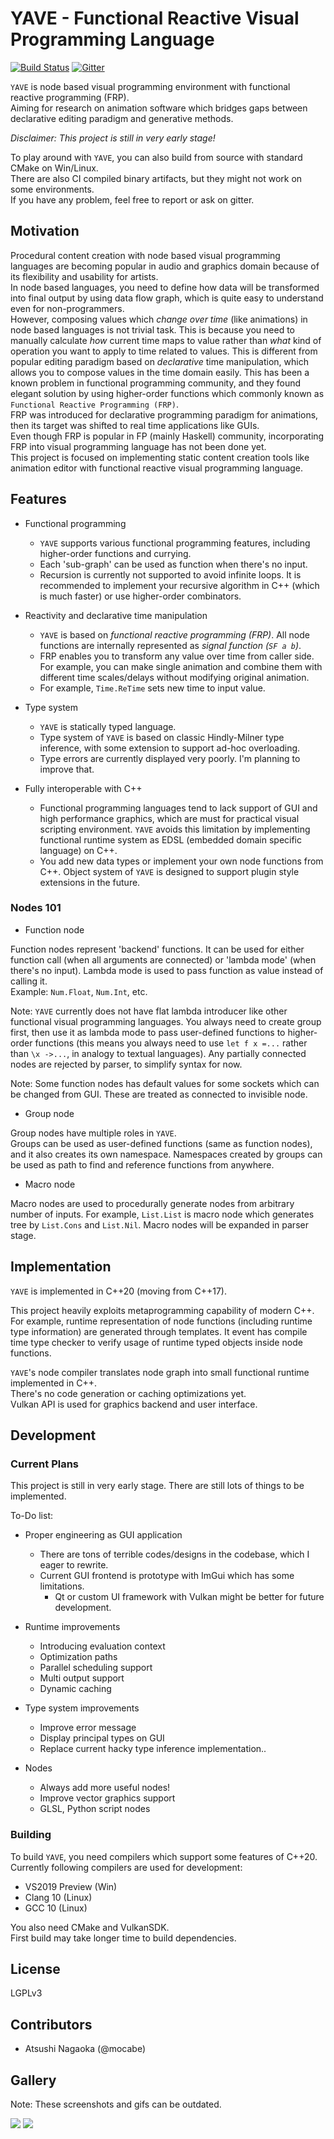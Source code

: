 # YAVE - Functional Reactive Visual Programming Language

[![Build Status](https://dev.azure.com/hisamocabe/yave/_apis/build/status/mocabe.yave?branchName=master)](https://dev.azure.com/hisamocabe/yave/_build/latest?definitionId=2&branchName=master)
[![Gitter](https://badges.gitter.im/mocabe-yave/community.svg)](https://gitter.im/mocabe-yave/community?utm_source=badge&utm_medium=badge&utm_campaign=pr-badge)

`YAVE` is node based visual programming environment with functional reactive programming (FRP).  
Aiming for research on animation software which bridges gaps between declarative editing paradigm and generative methods.

*Disclaimer: This project is still in very early stage!*

To play around with `YAVE`, you can also build from source with standard CMake on Win/Linux.  
There are also CI compiled binary artifacts, but they might not work on some environments.  
If you have any problem, feel free to report or ask on gitter.

## Motivation

Procedural content creation with node based visual programming languages are becoming popular in audio and graphics domain because of its flexibility and usability for artists.  
In node based languages, you need to define how data will be transformed into final output by using data flow graph, which is quite easy to understand even for non-programmers.  
However, composing values which *change over time* (like animations) in node based languages is not trivial task. This is because you need to manually calculate *how* current time maps to value rather than *what* kind of operation you want to apply to time related to values. This is different from popular editing paradigm based on *declarative* time manipulation, which allows you to compose values in the time domain easily.
This has been a known problem in functional programming community, and they found elegant solution by using higher-order functions which commonly known as `Functional Reactive Programming (FRP)`.  
FRP was introduced for declarative programming paradigm for animations, then its target was shifted to real time applications like GUIs.  
Even though FRP is popular in FP (mainly Haskell) community, incorporating FRP into visual programming language has not been done yet.  
This project is focused on implementing static content creation tools like animation editor with functional reactive visual programming language. 

## Features

* Functional programming
  * `YAVE` supports various functional programming features, including higher-order functions and currying.
  * Each 'sub-graph' can be used as function when there's no input.
  * Recursion is currently not supported to avoid infinite loops. It is recommended to implement your recursive algorithm in C++ (which is much faster) or use higher-order combinators.

* Reactivity and declarative time manipulation
  * `YAVE` is based on *functional reactive programming (FRP)*. All node functions are internally represented as *signal function (`SF a b`)*.
  * FRP enables you to transform any value over time from caller side. For example, you can make single animation and combine them with different time scales/delays without modifying original animation.
  * For example, `Time.ReTime` sets new time to input value.

* Type system
  * `YAVE` is statically typed language.
  * Type system of `YAVE` is based on classic Hindly-Milner type inference, with some extension to support ad-hoc overloading.
  * Type errors are currently displayed very poorly. I'm planning to improve that.

* Fully interoperable with C++
  * Functional programming languages tend to lack support of GUI and high performance graphics, which are must for practical visual scripting environment. `YAVE` avoids this limitation by implementing functional runtime system as EDSL (embedded domain specific language) on C++. 
  * You add new data types or implement your own node functions from C++. Object system of `YAVE` is designed to support plugin style extensions in the future.
  
### Nodes 101

* Function node

Function nodes represent 'backend' functions. It can be used for either function call (when all arguments are connected) or 'lambda mode' (when there's no input). Lambda mode is used to pass function as value instead of calling it.  
Example: `Num.Float`,  `Num.Int`, etc.

Note: `YAVE` currently does not have flat lambda introducer like other functional visual programming languages. You always need to create group first, then use it as lambda mode to pass user-defined functions to higher-order functions (this means you always need to use `let f x =...` rather than `\x ->...`, in analogy to textual languages). Any partially connected nodes are rejected by parser, to simplify syntax for now.

Note: Some function nodes has default values for some sockets which can be changed from GUI. These are treated as connected to invisible node.

* Group node

Group nodes have multiple roles in `YAVE`.  
Groups can be used as user-defined functions (same as function nodes), and it also creates its own namespace. Namespaces created by groups can be used as path to find and reference functions from anywhere.

* Macro node

Macro nodes are used to procedurally generate nodes from arbitrary number of inputs. For example, `List.List` is macro node which generates tree by `List.Cons` and `List.Nil`. Macro nodes will be expanded in parser stage.

## Implementation

`YAVE` is implemented in C++20 (moving from C++17).    

This project heavily exploits metaprogramming capability of modern C++. For example, runtime representation of node functions (including runtime type information) are generated through templates. It event has compile time type checker to verify usage of runtime typed objects inside node functions.  

`YAVE`'s node compiler translates node graph into small functional runtime implemented in C++.  
There's no code generation or caching optimizations yet.  
Vulkan API is used for graphics backend and user interface.

## Development

### Current Plans

This project is still in very early stage. There are still lots of things to be implemented.

To-Do list:

* Proper engineering as GUI application
  - There are tons of terrible codes/designs in the codebase, which I eager to rewrite.
  - Current GUI frontend is prototype with ImGui which has some limitations.
    + Qt or custom UI framework with Vulkan might be better for future development.
  
* Runtime improvements
  - Introducing evaluation context
  - Optimization paths
  - Parallel scheduling support
  - Multi output support
  - Dynamic caching
  
* Type system improvements
  - Improve error message
  - Display principal types on GUI
  - Replace current hacky type inference implementation..
  
* Nodes
  - Always add more useful nodes!
  - Improve vector graphics support
  - GLSL, Python script nodes

### Building

To build `YAVE`, you need compilers which support some features of C++20.
Currently following compilers are used for development:

- VS2019 Preview (Win)
- Clang 10 (Linux)
- GCC 10 (Linux)

You also need CMake and VulkanSDK.  
First build may take longer time to build dependencies. 

## License

LGPLv3  

## Contributors

+ Atsushi Nagaoka (@mocabe)

## Gallery

Note: These screenshots and gifs can be outdated.

![](assets/1.gif)
![](assets/2.gif)
